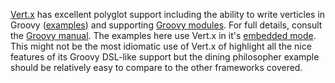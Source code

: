[Vert.x][1] has excellent polyglot support including the ability to write verticles in Groovy ([examples][2])
and supporting [Groovy modules][3]. For full details, consult the [Groovy manual][4]. The examples here use
Vert.x in it's [embedded mode][5]. This might not be the most idiomatic use of Vert.x of highlight all the
nice features of its Groovy DSL-like support but the dining philosopher example should be relatively easy to
compare to the other frameworks covered.

[1]: http://vertx.io/ "Vert.x"
[2]: https://github.com/vert-x/vertx-examples/tree/master/src/raw/groovy/ "Vert.x raw Groovy examples"
[3]: https://github.com/vert-x/vertx-examples/tree/master/src/modules/groovy/ "Vert.x Groovy module examples"
[4]: http://vertx.io/core_manual_groovy.html "Vert.x Groovy manual"
[5]: http://vertx.io/embedding_manual.html "embedding Vert.x"
